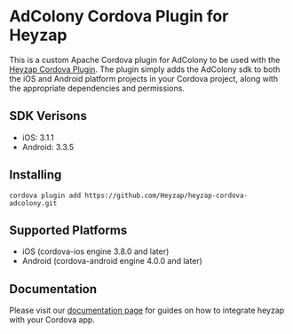 AdColony Cordova Plugin for Heyzap
==================================

This is a custom Apache Cordova plugin for AdColony to be used with the [Heyzap Cordova Plugin](github.com/Heyzap/heyzap-cordova). The plugin simply adds the AdColony sdk to both the iOS and Android platform projects in your Cordova project, along with the appropriate dependencies and permissions.

SDK Verisons
------------
- iOS: 3.1.1
- Android: 3.3.5

Installing
----------
```
cordova plugin add https://github.com/Heyzap/heyzap-cordova-adcolony.git
```

Supported Platforms
-------------------
- iOS (cordova-ios engine 3.8.0 and later)
- Android (cordova-android engine 4.0.0 and later)

Documentation
-------------
Please visit our [documentation page](https://developers.heyzap.com/docs/cordova_sdk_setup_and_requirements#step-2-choose-your-3rdparty-sdks-optional) for guides on how to integrate heyzap with your Cordova app.
